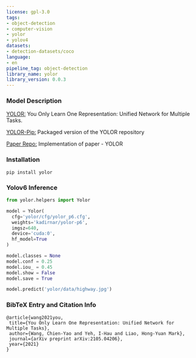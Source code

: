 ```yaml
---
license: gpl-3.0
tags:
- object-detection
- computer-vision
- yolor
- yolov4
datasets:
- detection-datasets/coco
language:
- en
pipeline_tag: object-detection
library_name: yolor
library_version: 0.0.3
---
```


### Model Description
[YOLOR:](https://arxiv.org/abs/2105.04206)  You Only Learn One Representation: Unified Network for Multiple Tasks.

[YOLOR-Pip:](https://github.com/kadirnar/yolor-pip/) Packaged version of the YOLOR repository

[Paper Repo:](https://github.com/WongKinYiu/yolor/) Implementation of paper - YOLOR

### Installation
```
pip install yolor
```

### Yolov6 Inference
```python
from yolor.helpers import Yolor

model = Yolor(
  cfg='yolor/cfg/yolor_p6.cfg',
  weights='kadirnar/yolor-p6',
  imgsz=640,
  device='cuda:0',
  hf_model=True
)

model.classes = None
model.conf = 0.25
model.iou_ = 0.45
model.show = False
model.save = True

model.predict('yolor/data/highway.jpg')
```

### BibTeX Entry and Citation Info
 ```
@article{wang2021you,
  title={You Only Learn One Representation: Unified Network for Multiple Tasks},
  author={Wang, Chien-Yao and Yeh, I-Hau and Liao, Hong-Yuan Mark},
  journal={arXiv preprint arXiv:2105.04206},
  year={2021}
}
```